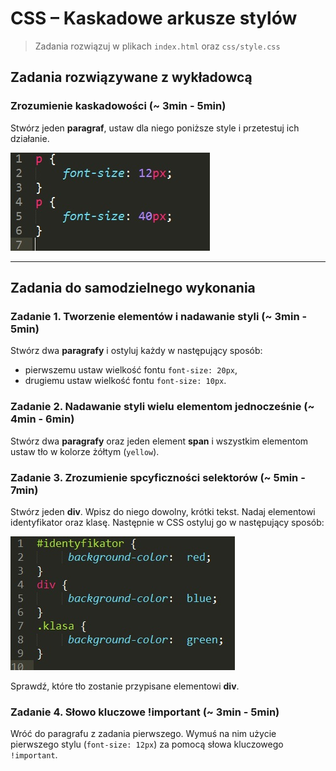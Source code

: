 # CSS &ndash; Kaskadowe arkusze stylów

> Zadania rozwiązuj w plikach ```index.html``` oraz ```css/style.css```

## Zadania rozwiązywane z wykładowcą

### Zrozumienie kaskadowości (~ 3min - 5min)
Stwórz jeden **paragraf**, ustaw dla niego poniższe style i przetestuj ich działanie.

![Przesłanianie](images/ex1.jpg)


 -------------------------------------------------------------------------------

## Zadania do samodzielnego wykonania

### Zadanie 1. Tworzenie elementów i nadawanie styli (~ 3min - 5min)
Stwórz dwa **paragrafy** i ostyluj każdy w następujący sposób:
* pierwszemu ustaw wielkość fontu ```font-size: 20px```,
* drugiemu ustaw wielkość fontu ```font-size: 10px```.

###  Zadanie 2. Nadawanie styli wielu elementom jednocześnie (~ 4min - 6min)
Stwórz dwa **paragrafy** oraz jeden element **span** i wszystkim elementom ustaw tło w kolorze żółtym (```yellow```).

###  Zadanie 3. Zrozumienie spcyficzności selektorów (~ 5min - 7min)
Stwórz jeden **div**. Wpisz do niego dowolny, krótki tekst. Nadaj elementowi identyfikator oraz klasę. Następnie w CSS ostyluj go w następujący sposób:

![Specyfikacja_selektorów](images/ex2.jpg)

 Sprawdź, które tło zostanie przypisane elementowi **div**.

###  Zadanie 4. Słowo kluczowe !important (~ 3min - 5min)
Wróć do paragrafu z zadania pierwszego. Wymuś na nim użycie pierwszego stylu (```font-size: 12px```) za pomocą słowa kluczowego ```!important```.
